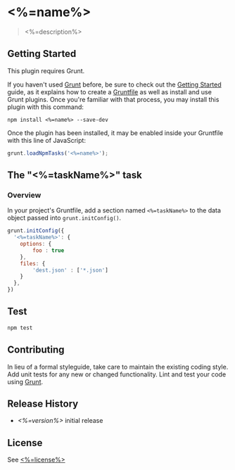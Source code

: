 # <%=name%>

> <%=description%>

## Getting Started
This plugin requires Grunt.

If you haven't used [Grunt](http://gruntjs.com/) before, be sure to check out the [Getting Started](http://gruntjs.com/getting-started) guide, as it explains how to create a [Gruntfile](http://gruntjs.com/sample-gruntfile) as well as install and use Grunt plugins. Once you're familiar with that process, you may install this plugin with this command:

```shell
npm install <%=name%> --save-dev
```

Once the plugin has been installed, it may be enabled inside your Gruntfile with this line of JavaScript:

```js
grunt.loadNpmTasks('<%=name%>');
```

## The "<%=taskName%>" task

### Overview
In your project's Gruntfile, add a section named `<%=taskName%>` to the data object passed into `grunt.initConfig()`.

```js
grunt.initConfig({
  '<%=taskName%>': {
    options: {
        foo : true
    },
    files: {
        'dest.json' : ['*.json']
    }
  },
})
```

## Test

```sh
npm test
```

## Contributing

In lieu of a formal styleguide, take care to maintain the existing coding style. Add unit tests for any new or changed functionality. Lint and test your code using [Grunt](http://gruntjs.com/).

## Release History

 * _<%=version%>_ initial release

## License

See [<%=license%>](https://spdx.org/licenses/<%=license%>)
